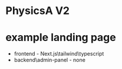 # PhysicsA V2

<h1>example landing page</h1>

<ul>
<li>frontend - Next.js\tailwind\typescript</li>
<li>backend\admin-panel - none</li>
</ul>